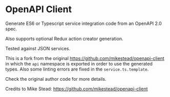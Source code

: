 # OpenAPI Client

Generate ES6 or Typescript service integration code from an OpenAPI 2.0 spec.

Also supports optional Redux action creator generation.

Tested against JSON services.

This is a fork from the original https://github.com/mikestead/openapi-client in which the `api` namespace is exported in order to use the generated types.
Also some linting errors are fixed in the `service.ts.template`.

Check the original author code for more details.

Credits to Mike Stead: https://github.com/mikestead/openapi-client